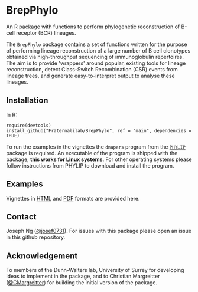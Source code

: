 # BrepPhylo

An R package with functions to perform phylogenetic reconstruction of B-cell receptor (BCR) lineages.

The `BrepPhylo` package contains a set of functions written for the purpose of performing lineage reconstruction of a large number of B cell clonotypes obtained via high-throughput sequencing of immunoglobulin repertoires. The aim is to provide 'wrappers' around popular, existing tools for lineage reconstruction, detect Class-Switch Recombination (CSR) events from lineage trees, and generate easy-to-interpret output to analyse these lineages.  

## Installation

In R:

```
require(devtools)
install_github("Fraternalilab/BrepPhylo", ref = "main", dependencies = TRUE)
```

To run the examples in the vignettes the `dnapars` program from the [`PHYLIP`](https://evolution.genetics.washington.edu/phylip.html) package is required. An executable of the program is shipped with the package; **this works for Linux systems**. For other operating systems please follow instructions from PHYLIP to download and install the program.

## Examples

Vignettes in [HTML](http://htmlpreview.github.io/?https://github.com/Fraternalilab/BrepPhylo/blob/main/vignettes/phylogenetic.html) and [PDF](https://github.com/Fraternalilab/BrepPhylo/blob/main/vignettes/phylogenetic.pdf) formats are provided here.

## Contact

Joseph Ng ([@josef0731](https://github.com/josef0731)). For issues with this package please open an issue in this github repository.

## Acknowledgement

To members of the Dunn-Walters lab, University of Surrey for developing ideas to implement in the package, and to Christian Margreitter ([@CMargreitter](https://github.com/CMargreitter)) for building the initial version of the package.
